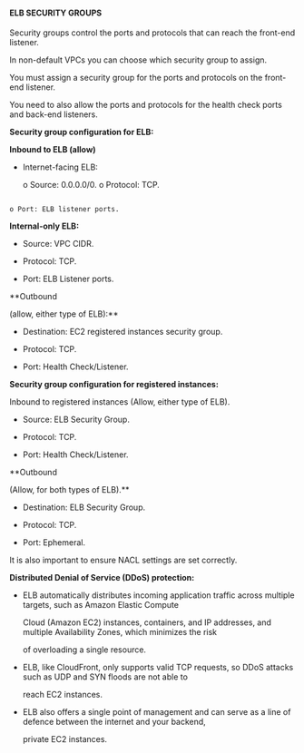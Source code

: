 #### ELB SECURITY GROUPS


Security groups control the ports and protocols that can reach the front-end listener.


In non-default VPCs you can choose which security group to assign.


You must assign a security group for the ports and protocols on the front-end listener.


You need to also allow the ports and protocols for the health check ports and back-end listeners.


**Security group configuration for ELB:**


**Inbound to ELB (allow)**


- Internet-facing ELB:

  o Source: 0.0.0.0/0. o Protocol: TCP.


```

o Port: ELB listener ports.

```


**Internal-only ELB:**


- Source: VPC CIDR.

- Protocol: TCP.

- Port: ELB Listener ports.


**Outbound

(allow, either type of ELB):**


- Destination: EC2 registered instances security group.

- Protocol: TCP.

- Port: Health Check/Listener.


**Security group configuration for registered instances:**


Inbound to registered instances (Allow, either type of ELB).


- Source: ELB Security Group.

- Protocol: TCP.

- Port: Health Check/Listener.


**Outbound

(Allow, for both types of ELB).**


- Destination: ELB Security Group.

- Protocol: TCP.

- Port: Ephemeral.


It is also important to ensure NACL settings are set correctly.


**Distributed Denial of Service (DDoS) protection:**


- ELB automatically distributes incoming application traffic across multiple targets, such as Amazon Elastic Compute

  Cloud (Amazon EC2) instances, containers, and IP addresses, and multiple Availability Zones, which minimizes the risk

  of overloading a single resource.

- ELB, like CloudFront, only supports valid TCP requests, so DDoS attacks such as UDP and SYN floods are not able to

  reach EC2 instances.

- ELB also offers a single point of management and can serve as a line of defence between the internet and your backend,

  private EC2 instances.

